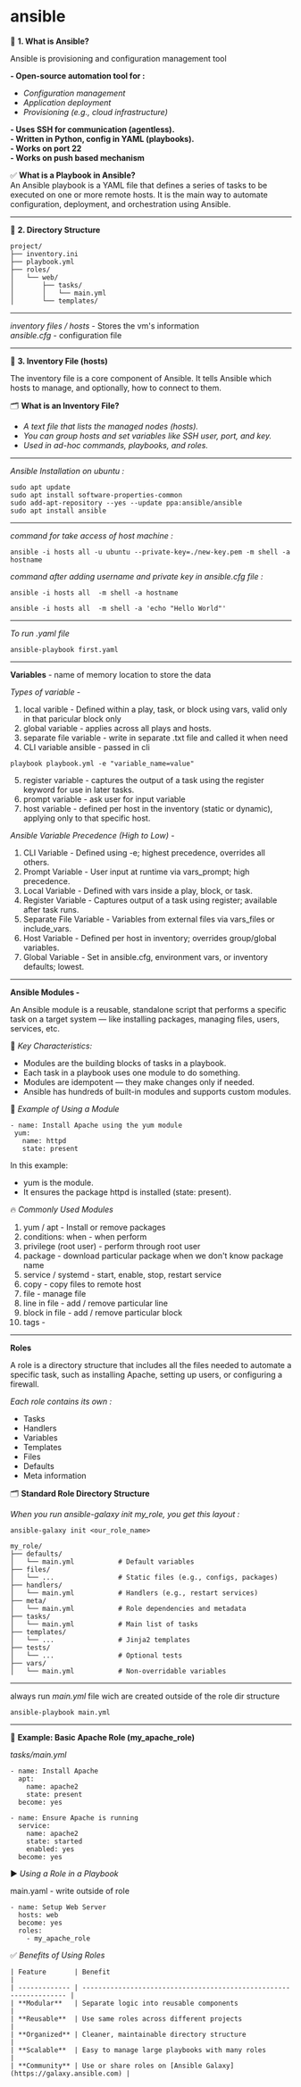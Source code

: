 # ansible

📌 **1. What is Ansible?**

Ansible is provisioning and configuration management tool  <br>

**- Open-source automation tool for :**  <br>
 - *Configuration management*  <br>
 - *Application deployment*  <br>
 - *Provisioning (e.g., cloud infrastructure)*  <br>

**- Uses SSH for communication (agentless).**  <br>
**- Written in Python, config in YAML (playbooks).**  <br>
**- Works on port 22** <br>
**- Works on push based mechanism**  <br>


✅ **What is a Playbook in Ansible?** <br>
An Ansible playbook is a YAML file that defines a series of tasks to be executed on one or more remote hosts. It is the main way to automate configuration, deployment, and orchestration using Ansible.  <br>


<hr>

📂 **2. Directory Structure**  <br>

```ssh
project/
├── inventory.ini
├── playbook.yml
├── roles/
│   └── web/
│       ├── tasks/
│       │   └── main.yml
│       └── templates/
```

<hr>

*inventory files / hosts* - Stores the vm's information  <br>
*ansible.cfg* - configuration file <br>

<hr>

📄 **3. Inventory File (hosts)**  <br>

The inventory file is a core component of Ansible. It tells Ansible which hosts to manage, and optionally, how to connect to them.  <br>

🗂️ **What is an Inventory File?**  <br>
 - *A text file that lists the managed nodes (hosts).*  <br>
 - *You can group hosts and set variables like SSH user, port, and key.*  <br>
 - *Used in ad-hoc commands, playbooks, and roles.*  <br>

<hr>


*Ansible Installation on ubuntu :*

```ssh
sudo apt update
sudo apt install software-properties-common
sudo add-apt-repository --yes --update ppa:ansible/ansible
sudo apt install ansible
```

<hr>

*command for take access of host machine :*

```ssh
ansible -i hosts all -u ubuntu --private-key=./new-key.pem -m shell -a hostname
```

*command after adding username and private key in ansible.cfg file :*

```ssh
ansible -i hosts all  -m shell -a hostname
```

```ssh
ansible -i hosts all  -m shell -a 'echo "Hello World"'
```

<hr>

*To run .yaml file*

```ssh
ansible-playbook first.yaml
```

<hr>


**Variables** - name of memory location to store the data <br>

*Types of variable -*  <br>
1. local varible - Defined within a play, task, or block using vars, valid only in that paricular block only  <br>  
2. global variable - applies across all plays and hosts. <br>
3. separate file variable - write in separate .txt file and called it when need <br>
4. CLI variable ansible - passed in cli <br>
```ssh
playbook playbook.yml -e "variable_name=value"
```
5. register variable - captures the output of a task using the register keyword for use in later tasks.  <br>
6. prompt variable - ask user for input variable <br>
7. host variable - defined per host in the inventory (static or dynamic), applying only to that specific host.  <br>

*Ansible Variable Precedence (High to Low) -*  <br>
1. CLI Variable - Defined using -e; highest precedence, overrides all others.  <br>
2. Prompt Variable - User input at runtime via vars_prompt; high precedence.  <br>
3. Local Variable - Defined with vars inside a play, block, or task.  <br>
4. Register Variable - Captures output of a task using register; available after task runs.  <br>
5. Separate File Variable - Variables from external files via vars_files or include_vars.  <br>
6. Host Variable - Defined per host in inventory; overrides group/global variables.  <br>
7. Global Variable - Set in ansible.cfg, environment vars, or inventory defaults; lowest.  <br>

<hr>

**Ansible Modules -**  

An Ansible module is a reusable, standalone script that performs a specific task on a target system — like installing packages, managing files, users, services, etc.  <br>

📘 *Key Characteristics:*  <br>
 - Modules are the building blocks of tasks in a playbook.  <br>
 - Each task in a playbook uses one module to do something.  <br>
 - Modules are idempotent — they make changes only if needed.  <br>
 - Ansible has hundreds of built-in modules and supports custom modules.  <br>

 🧱 *Example of Using a Module*  <br>

 ```ssh
- name: Install Apache using the yum module
  yum:
    name: httpd
    state: present
```

In this example:  <br>
 - yum is the module.  <br>
 - It ensures the package httpd is installed (state: present).  <br>


🔥 *Commonly Used Modules*  <br>

1. yum / apt - Install or remove packages
2. conditions: when - when perform
3. privilege (root user) - perform through root user
4. package - download particular package when we don't know package name
5. service / systemd - start, enable, stop, restart service
6. copy - copy files to remote host
7. file - manage file
8. line in file - add / remove particular line
9. block in file - add / remove particular block
10. tags -

<hr>

**Roles**

A role is a directory structure that includes all the files needed to automate a specific task, such as installing Apache, setting up users, or configuring a firewall.  <br>

*Each role contains its own :*  <br>
 - Tasks  <br>
 - Handlers  <br>
 - Variables  <br>
 - Templates  <br>
 - Files  <br>
 - Defaults  <br>
 - Meta information  <br>


 🗂️ **Standard Role Directory Structure** 

 
*When you run ansible-galaxy init my_role, you get this layout :*

```ssh
ansible-galaxy init <our_role_name>
```

```ssh
my_role/
├── defaults/
│   └── main.yml           # Default variables
├── files/
│   └── ...                # Static files (e.g., configs, packages)
├── handlers/
│   └── main.yml           # Handlers (e.g., restart services)
├── meta/
│   └── main.yml           # Role dependencies and metadata
├── tasks/
│   └── main.yml           # Main list of tasks
├── templates/
│   └── ...                # Jinja2 templates
├── tests/
│   └── ...                # Optional tests
├── vars/
│   └── main.yml           # Non-overridable variables
```

<hr>

always run *main.yml* file wich are created outside of the role dir structure <br>

```ssh
ansible-playbook main.yml
```

<hr>

📘 **Example: Basic Apache Role (my_apache_role)**

*tasks/main.yml*
```ssh
- name: Install Apache
  apt:
    name: apache2
    state: present
  become: yes

- name: Ensure Apache is running
  service:
    name: apache2
    state: started
    enabled: yes
  become: yes
```


▶️ *Using a Role in a Playbook* 

main.yaml - write outside of role  <br>
```ssh
- name: Setup Web Server
  hosts: web
  become: yes
  roles:
    - my_apache_role
```


✅ *Benefits of Using Roles*
```ssh
| Feature       | Benefit                                                            |
| ------------- | ------------------------------------------------------------------ |
| **Modular**   | Separate logic into reusable components                            |
| **Reusable**  | Use same roles across different projects                           |
| **Organized** | Cleaner, maintainable directory structure                          |
| **Scalable**  | Easy to manage large playbooks with many roles                     |
| **Community** | Use or share roles on [Ansible Galaxy](https://galaxy.ansible.com) |
```
